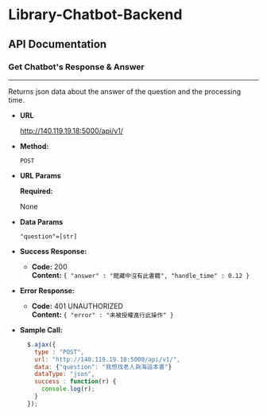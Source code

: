 # Library-Chatbot-Backend

## API Documentation

### Get Chatbot's Response & Answer
----
  Returns json data about the answer of the question and the processing time.

* **URL**

  http://140.119.19.18:5000/api/v1/

* **Method:**

  `POST`
  
*  **URL Params**

   **Required:**
 
   None

* **Data Params**

  `"question"=[str]`

* **Success Response:**

  * **Code:** 200 <br />
    **Content:** `{ "answer" : "館藏中沒有此書籍", "handle_time" : 0.12 }`
 
* **Error Response:**

  * **Code:** 401 UNAUTHORIZED <br />
    **Content:** `{ "error" : "未被授權進行此操作" }`

* **Sample Call:**

  ```javascript
    $.ajax({
      type : "POST",
      url: "http://140.119.19.18:5000/api/v1/",
      data: {"question": "我想找老人與海這本書"}
      dataType: "json", 
      success : function(r) {
        console.log(r);
      }
    });
  ```

